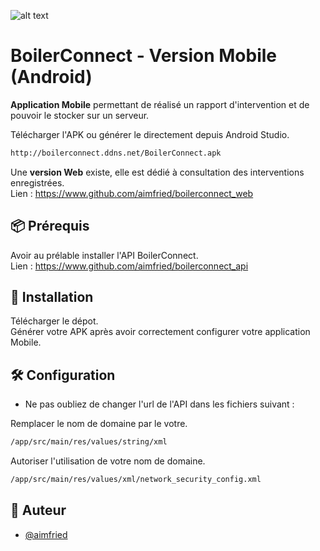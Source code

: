 ![alt text](http://boilerconnect.ddns.net/logo.png)

# BoilerConnect - Version Mobile (Android)

<strong>Application Mobile</strong> permettant de réalisé un rapport d'intervention et de pouvoir le stocker sur un serveur.

Télécharger l'APK ou générer le directement depuis Android Studio.
```bash
http://boilerconnect.ddns.net/BoilerConnect.apk
```

Une <strong>version Web</strong> existe, elle est dédié à consultation des interventions enregistrées. <br >
Lien : https://www.github.com/aimfried/boilerconnect_web


## 📦 Prérequis

Avoir au prélable installer l'API BoilerConnect. <br >
Lien : https://www.github.com/aimfried/boilerconnect_api

## :bookmark_tabs: Installation

Télécharger le dépot. <br >
Générer votre APK après avoir correctement configurer votre application Mobile.

## 🛠️ Configuration

- Ne pas oubliez de changer l'url de l'API dans les fichiers suivant : <br >

Remplacer le nom de domaine par le votre.
```bash
/app/src/main/res/values/string/xml
 ```
Autoriser l'utilisation de votre nom de domaine.
```bash
/app/src/main/res/values/xml/network_security_config.xml
 ```
 
## 🤠 Auteur

- [@aimfried](https://www.github.com/aimfried])
